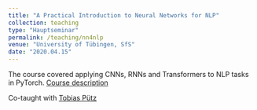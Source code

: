 ```yaml
---
title: "A Practical Introduction to Neural Networks for NLP"
collection: teaching
type: "Hauptseminar"
permalink: /teaching/nn4nlp
venue: "University of Tübingen, SfS"
date: "2020.04.15"
---
```


The course covered applying CNNs, RNNs and Transformers to NLP tasks in PyTorch. [Course description](https://alma.uni-tuebingen.de/alma/pages/startFlow.xhtml?_flowId=detailView-flow&unitId=42654&periodId=223)

Co-taught with [Tobias Pütz](https://twuebi.github.io)
